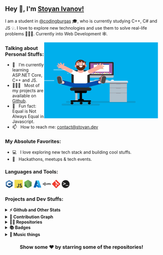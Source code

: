 ## Hey 👋, I'm [Stoyan Ivanov!](https://github.com/SSIvanov19/)

I am a student in [@codingburgas](https://github.com/codingburgas) 🎓, who is currently studying C++, C# and JS 💡. I love to explore new technologies and use them to solve real-life problems 👨🏻‍💻. Currently into Web Development 🕸️.

<img align="right" height="250" width="375" alt="" src="https://raw.githubusercontent.com/SSIvanov19/ssivanov19/master/gifts/coder.gif" />


### Talking about Personal Stuffs:

- 🚀 &nbsp; I’m currently learning ASP.NET Core, C++ and JS.
- 👨🏻‍💻 &nbsp; Most of my projects are available on [Github](https://github.com/SSIvanov19?tab=repositories).
- 👾 &nbsp; Fun fact: Equal is Not Always Equal in Javascript.
- 📫 &nbsp; How to reach me: contact@stoyan.dev

### My Absolute Favorites:

- 💻 &nbsp; I love exploring new tech stack and building cool stuffs.
- 🍕 &nbsp; Hackathons, meetups & tech events.

### Languages and Tools:

<code><img height="27" src="https://raw.githubusercontent.com/github/explore/80688e429a7d4ef2fca1e82350fe8e3517d3494d/topics/cpp/cpp.png" alt="cpp"></code>
<code><img height="27" src="https://raw.githubusercontent.com/github/explore/80688e429a7d4ef2fca1e82350fe8e3517d3494d/topics/javascript/javascript.png" alt="javascript"></code>
<code><img height="27" src="https://raw.githubusercontent.com/github/explore/80688e429a7d4ef2fca1e82350fe8e3517d3494d/topics/nodejs/nodejs.png" alt="nodejs"></code>
<code><img height="27" src="https://raw.githubusercontent.com/github/explore/eaef8552d8b082ffafe2bfc8a5023d47da904aac/topics/azure/azure.png" alt="azure"></code>
<code><img height="27" src="https://raw.githubusercontent.com/github/explore/master/topics/unity/unity.png" alt="unity"></code>
<code><img height="27" src="https://raw.githubusercontent.com/github/explore/80688e429a7d4ef2fca1e82350fe8e3517d3494d/topics/git/git.png" alt="git"></code>
<code><img height="27" src="https://raw.githubusercontent.com/github/explore/80688e429a7d4ef2fca1e82350fe8e3517d3494d/topics/terminal/terminal.png" alt="terminal"></code>

### Projects and Dev Stuffs:

<details>	
  <summary><b>⚡ Github and Other Stats</b></summary>
  <br>
  
 <!--START_SECTION:waka-->
![Code Time](http://img.shields.io/badge/Code%20Time-258%20hrs%2027%20mins-blue)

![Profile Views](http://img.shields.io/badge/Profile%20Views-1-blue)

![Lines of code](https://img.shields.io/badge/From%20Hello%20World%20I%27ve%20Written-11.9%20million%20lines%20of%20code-blue)

**🐱 My GitHub Data** 

> 📦 1.4 MB Used in GitHub's Storage 
 > 
> 🏆 1,024 Contributions in the Year 2025
 > 
> 💼 Opted to Hire
 > 
> 📜 30 Public Repositories 
 > 
> 🔑 45 Private Repositories 
 > 
**I'm an Early 🐤** 

```text
🌞 Morning                941 commits         █████░░░░░░░░░░░░░░░░░░░░   18.98 % 
🌆 Daytime                1945 commits        ██████████░░░░░░░░░░░░░░░   39.23 % 
🌃 Evening                1760 commits        █████████░░░░░░░░░░░░░░░░   35.50 % 
🌙 Night                  312 commits         ██░░░░░░░░░░░░░░░░░░░░░░░   06.29 % 
```
📅 **I'm Most Productive on Sunday** 

```text
Monday                   692 commits         ███░░░░░░░░░░░░░░░░░░░░░░   13.96 % 
Tuesday                  736 commits         ████░░░░░░░░░░░░░░░░░░░░░   14.84 % 
Wednesday                708 commits         ████░░░░░░░░░░░░░░░░░░░░░   14.28 % 
Thursday                 517 commits         ███░░░░░░░░░░░░░░░░░░░░░░   10.43 % 
Friday                   751 commits         ████░░░░░░░░░░░░░░░░░░░░░   15.15 % 
Saturday                 646 commits         ███░░░░░░░░░░░░░░░░░░░░░░   13.03 % 
Sunday                   908 commits         █████░░░░░░░░░░░░░░░░░░░░   18.31 % 
```


📊 **This Week I Spent My Time On** 

```text
🕑︎ Time Zone: Europe/Sofia

💬 Programming Languages: 
No Activity Tracked This Week

🔥 Editors: 
No Activity Tracked This Week

💻 Operating System: 
No Activity Tracked This Week
```

**I Mostly Code in C#** 

```text
C++                      24 repos            █████░░░░░░░░░░░░░░░░░░░░   18.05 % 
TypeScript               23 repos            ████░░░░░░░░░░░░░░░░░░░░░   17.29 % 
HTML                     17 repos            ███░░░░░░░░░░░░░░░░░░░░░░   12.78 % 
JavaScript               11 repos            ██░░░░░░░░░░░░░░░░░░░░░░░   08.27 % 
Dart                     4 repos             █░░░░░░░░░░░░░░░░░░░░░░░░   03.01 % 
```



**Timeline**

![Lines of Code chart](https://raw.githubusercontent.com/SSIvanov19/SSIvanov19/main/assets/bar_graph.png)


<!--END_SECTION:waka-->
</details>
<details>
  <summary><b>🐍 Contribution Graph</b></summary>

  <picture>
    <source media="(prefers-color-scheme: dark)" srcset="https://github.com/SSIvanov19/ssivanov19/blob/output/github-contribution-grid-snake-dark.svg" />
    <source media="(prefers-color-scheme: light)" srcset="https://github.com/SSIvanov19/ssivanov19/blob/output/github-contribution-grid-snake.svg" />
    <img alt="github-snake" src="github-snake.svg" />
  </picture>
</details>
<details>
  <summary><b>🧑‍🚀 Repositories</b></summary>

[![Maze Game 2021](https://github-readme-stats.vercel.app/api/pin/?username=ssivanov19&repo=maze-game-2021)](https://github.com/SSIvanov19/maze-game-2021)
[![Final FinalProject-Unity](https://github-readme-stats.vercel.app/api/pin/?username=IDIliev18&repo=FinalProject-Unity)](https://github.com/IDIliev18/FinalProject-Unity)
[![Fire department 2021](https://github-readme-stats.vercel.app/api/pin/?username=ssivanov19&repo=fire-department-2021)](https://github.com/SSIvanov19/fire-department-2021)
[![Lathraea Rhodopaea](https://github-readme-stats.vercel.app/api/pin/?username=ssivanov19&repo=lathraea-rhodopaea)](https://github.com/SSIvanov19/fire-department-2021)
[![Chupacabra](https://github-readme-stats.vercel.app/api/pin/?username=idiliev18&repo=chupacabra)](https://github.com/idiliev18/chupacabra)
</details>

<details>
  <summary><b>📚 Badges</b></summary>
  <br>
  
  <!--START_SECTION:badges-->
<a href="https://www.credly.com/badges/652d0a0a-050f-4961-9768-910d8143a480" title="Adobe Certified Professional in Video Design"><img src="https://images.credly.com/size/80x80/images/2753898c-fa5b-4058-9366-a3ce365d5845/Adobe_Certified_Professional_Video_Design_digital_badge.png" alt="Adobe Certified Professional in Video Design" width="80" height="80"></a>
<a href="https://www.credly.com/badges/263c4b44-8174-4bd3-8fb7-2c9b941a192a" title="Adobe Certified Professional in Web Design"><img src="https://images.credly.com/size/80x80/images/f2c9f4ff-be70-469f-94b8-ebc52980eb95/Adobe_Certified_Professional_Web_Design_digital_badge.png" alt="Adobe Certified Professional in Web Design" width="80" height="80"></a>
<a href="https://www.credly.com/badges/f3859138-8d77-473f-bc80-c568504c5571" title="Adobe Certified Professional in Visual Design"><img src="https://images.credly.com/size/80x80/images/19d96e55-f15c-44d9-9568-43f83505bd5b/Adobe_Certified_Professional_Visual_Design_digital_badge.png" alt="Adobe Certified Professional in Visual Design" width="80" height="80"></a>
<a href="https://www.credly.com/badges/819dcebe-9f36-4c82-b362-6d93a132300c" title="Microsoft Office Specialist: Excel Associate (Microsoft 365 Apps)"><img src="https://images.credly.com/size/80x80/images/af151b3d-9453-48a8-8d22-5b9fc54d2b43/image.png" alt="Microsoft Office Specialist: Excel Associate (Microsoft 365 Apps)" width="80" height="80"></a>
<a href="https://www.credly.com/badges/aea376ad-6e49-4562-b72d-f214a6be5b0f" title="Network Security Support Technician"><img src="https://images.credly.com/size/80x80/images/25a0a5f5-56db-4560-8549-14889b105db2/image.png" alt="Network Security Support Technician" width="80" height="80"></a>
<a href="https://www.credly.com/badges/b7a4a6ae-1f8f-4d90-8c6f-154133501596" title="Cisco Certified Support Technician Cybersecurity (CCST Cybersecurity) - Lifetime"><img src="https://images.credly.com/size/80x80/images/daf36702-99d0-4ebb-9788-ba7ac797cc8e/image.png" alt="Cisco Certified Support Technician Cybersecurity (CCST Cybersecurity) - Lifetime" width="80" height="80"></a>
<a href="https://www.credly.com/badges/af20fe80-2ac8-48cf-a665-5d6c9d8256db" title="Cisco Certified Support Technician Networking (CCST Networking) - Lifetime"><img src="https://images.credly.com/size/80x80/images/57d88bab-75be-4400-a2fd-dbfa8e2b056e/image.png" alt="Cisco Certified Support Technician Networking (CCST Networking) - Lifetime" width="80" height="80"></a>
<a href="https://www.credly.com/badges/d7247adc-5056-4f59-8253-9fd87c3603de" title="PMI Project Management Ready™"><img src="https://images.credly.com/size/80x80/images/650208e5-851e-45d3-9ee9-cea899428427/blob" alt="PMI Project Management Ready™" width="80" height="80"></a>
<a href="https://www.credly.com/badges/82ad11e7-e62f-4680-875f-40ef84e88380" title="Adobe Certified Professional in Digital Video Using Adobe Premiere Pro"><img src="https://images.credly.com/size/80x80/images/487b0a79-e99b-43ce-a7d8-28a76d5aa2d8/Adobe_Certified_Professional_Adobe_Premiere_Pro_digital_badge.png" alt="Adobe Certified Professional in Digital Video Using Adobe Premiere Pro" width="80" height="80"></a>
<a href="https://www.credly.com/badges/f550937e-6f74-447d-83fa-d71b0bc746eb" title="Adobe Certified Professional in Graphic Design & Illustration Using Adobe Illustrator"><img src="https://images.credly.com/size/80x80/images/5155ed69-ad73-45e3-831b-60507ddeb1ad/Adobe_Certified_Professional_Adobe_Illustrator_digital_badge.png" alt="Adobe Certified Professional in Graphic Design & Illustration Using Adobe Illustrator" width="80" height="80"></a>
<a href="https://www.credly.com/badges/dd573cfa-7b07-4d06-9e09-61991b3e5c2c" title="IT Specialist - Cloud Computing"><img src="https://images.credly.com/size/80x80/images/86bff777-939c-42c5-9a09-44b9bf635eba/_ITS-Badges-Cloud-Comput.png" alt="IT Specialist - Cloud Computing" width="80" height="80"></a>
<a href="https://www.credly.com/badges/4a1dc42b-23e2-4950-84b5-4f728d565144" title="IT Specialist - Databases"><img src="https://images.credly.com/size/80x80/images/49a492cd-5f72-4c9d-aafa-06649e4853fb/MicrosoftTeams-image__5_.png" alt="IT Specialist - Databases" width="80" height="80"></a>
<a href="https://www.credly.com/badges/7d54a583-90af-434c-b868-ef4645bd983c" title="IT Specialist - Software Development"><img src="https://images.credly.com/size/80x80/images/267a8b92-df48-41f1-9473-a0dae752310e/ITS-Badges_Software-Development_1200px.png" alt="IT Specialist - Software Development" width="80" height="80"></a>
<a href="https://www.credly.com/badges/ce497c19-d1d0-4e7d-9509-d1fea91b9e22" title="Adobe Certified Professional in Visual Design Using Adobe Photoshop"><img src="https://images.credly.com/size/80x80/images/690784d7-b971-4693-b6ea-7dc990f65544/Adobe_Certified_Professional_Adobe_Photoshop_digital_badge.png" alt="Adobe Certified Professional in Visual Design Using Adobe Photoshop" width="80" height="80"></a>
<a href="https://www.credly.com/badges/22062cda-4966-4980-b020-7b77aa929f75" title="Networking Academy Learn-A-Thon 2023"><img src="https://images.credly.com/size/80x80/images/b1395248-483c-48cd-b40d-7fe93837c37d/image.png" alt="Networking Academy Learn-A-Thon 2023" width="80" height="80"></a>
<a href="https://www.credly.com/badges/3d15ac1c-90a3-4d69-87ea-727f1f34d9fd" title="Introduction to Cybersecurity"><img src="https://images.credly.com/size/80x80/images/af8c6b4e-fc31-47c4-8dcb-eb7a2065dc5b/I2CS__1_.png" alt="Introduction to Cybersecurity" width="80" height="80"></a>
<a href="https://www.credly.com/badges/83d3ee5e-0be8-4dd5-941a-9a3b097ad872" title="MS Graph - Hack Together - Microsoft 365 & Power Platform Community 2023"><img src="https://images.credly.com/size/80x80/images/e929d1d5-d3c5-45bb-9612-ec3feeac546f/image.png" alt="MS Graph - Hack Together - Microsoft 365 & Power Platform Community 2023" width="80" height="80"></a>
<a href="https://www.credly.com/badges/54c5a193-4334-4507-9e7e-0274ff6f5bd7" title="[CPA-21-02] CPA – C++ Certified Associate Programmer"><img src="https://images.credly.com/size/80x80/images/01cbdda3-ce36-439a-867d-310b13f99bc7/image.png" alt="[CPA-21-02] CPA – C++ Certified Associate Programmer" width="80" height="80"></a>
<a href="https://www.credly.com/badges/9a648268-76dc-4f09-ac78-e8e4a3e5e989" title="Adobe Certified Professional in Web Authoring Using Adobe Dreamweaver"><img src="https://images.credly.com/size/80x80/images/b1994087-2f75-4724-8214-f14fa9f8df37/Adobe_Certified_Professional_Adobe_Dreamweaver_digital_badge.png" alt="Adobe Certified Professional in Web Authoring Using Adobe Dreamweaver" width="80" height="80"></a>
<a href="https://www.credly.com/badges/7bb90ab2-d49b-47a2-8e6a-4dbc9a15ab80" title="Microsoft Certified: Azure AI Fundamentals"><img src="https://images.credly.com/size/80x80/images/4136ced8-75d5-4afb-8677-40b6236e2672/azure-ai-fundamentals-600x600.png" alt="Microsoft Certified: Azure AI Fundamentals" width="80" height="80"></a>
<a href="https://www.credly.com/badges/1e92aafd-026b-49bf-a3cb-ac3d03375916" title="App Development with Swift Certified User"><img src="https://images.credly.com/size/80x80/images/9b0ac7af-f7ac-4938-96a4-2d4805bfe23f/image.png" alt="App Development with Swift Certified User" width="80" height="80"></a>
<a href="https://www.credly.com/badges/d0ccf816-33a7-4ec0-901b-9d0ed2b98450" title="App Development with Swift Associate"><img src="https://images.credly.com/size/80x80/images/d9598c1a-2f59-49b9-b7fc-a764bf23b4d5/image.png" alt="App Development with Swift Associate" width="80" height="80"></a>
<a href="https://www.credly.com/badges/885acfa6-6e21-46dd-81a3-d804a036279f" title="IT Essentials"><img src="https://images.credly.com/size/80x80/images/04e8034c-81f5-4f7f-ab23-e8b428c31ce9/ITE.png" alt="IT Essentials" width="80" height="80"></a>
<a href="https://www.credly.com/badges/a893b7fe-2ae4-454c-b33c-e90947b33b28" title="Microsoft Certified: Azure Fundamentals"><img src="https://images.credly.com/size/80x80/images/be8fcaeb-c769-4858-b567-ffaaa73ce8cf/image.png" alt="Microsoft Certified: Azure Fundamentals" width="80" height="80"></a>
<a href="https://www.credly.com/badges/b5ba2843-1fbd-481c-ad24-29012459b5ba" title="MTA: Introduction to Programming Using Python - Certified 2021"><img src="https://images.credly.com/size/80x80/images/ebfba101-5b78-49b6-903a-ac9ad518fe8a/MTA-Introduction_to_Programming_Using_Python-600x600.png" alt="MTA: Introduction to Programming Using Python - Certified 2021" width="80" height="80"></a>
<a href="https://www.credly.com/badges/41931c0f-5be8-4e13-b3fa-82f0defd1957" title="Microsoft Office Specialist: Excel (Office 2016)"><img src="https://images.credly.com/size/80x80/images/d0790dc7-5127-4262-a492-1b60030b0114/MOS_Excel.png" alt="Microsoft Office Specialist: Excel (Office 2016)" width="80" height="80"></a>
<a href="https://www.credly.com/badges/e6d36159-6402-4420-ac42-45407b356dda" title="Microsoft Office Specialist: Word (Office 2016)"><img src="https://images.credly.com/size/80x80/images/fd092703-61db-4e9f-9c7c-2211d44ca87d/MOS_Word.png" alt="Microsoft Office Specialist: Word (Office 2016)" width="80" height="80"></a>
<a href="https://www.credly.com/badges/50443da3-91dc-4cda-b602-2a9db3d76249" title="MTA: Introduction to Programming Using HTML and CSS - Certified 2021"><img src="https://images.credly.com/size/80x80/images/241488f4-9110-41aa-804e-51a8f8ba430d/MTA-Introduction_to_Programming_Using_HTML_and_CSS-600x600.png" alt="MTA: Introduction to Programming Using HTML and CSS - Certified 2021" width="80" height="80"></a>
<a href="https://www.credly.com/badges/a6f166f2-d8e6-4890-9686-3e2721bc1123" title="MTA: Introduction to Programming Using JavaScript - Certified 2021"><img src="https://images.credly.com/size/80x80/images/16840ea3-5c9a-4599-853e-7e15bac7748e/MTA-Introduction_to_Programming_Using_JavaScript-600x600.png" alt="MTA: Introduction to Programming Using JavaScript - Certified 2021" width="80" height="80"></a>
<!--END_SECTION:badges-->
  
</details>  
<details>	
  <summary><b>🎵 Music things</b></summary>

  ![Spotify](https://novatorem-green-omega.vercel.app/api/spotify)
  <br>
  ![AppleMusic](https://apple-music-readme-eight.vercel.app/?)
</details>


<div align="center">

### Show some ❤️ by starring some of the repositories!

</div>
